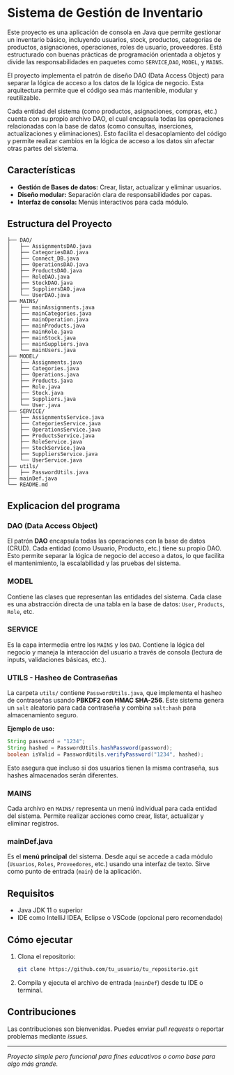 # Sistema de Gestión de Inventario

Este proyecto es una aplicación de consola en Java que permite gestionar un inventario básico, incluyendo usuarios, stock, productos, categorias de productos, asignaciones, operaciones, roles de usuario, proveedores. Está estructurado con buenas prácticas de programación orientada a objetos y divide las responsabilidades en paquetes como `SERVICE`,`DAO`, `MODEL`, y `MAINS`.

El proyecto implementa el patrón de diseño DAO (Data Access Object) para separar la lógica de acceso a los datos de la lógica de negocio. Esta arquitectura permite que el código sea más mantenible, modular y reutilizable.

Cada entidad del sistema (como productos, asignaciones, compras, etc.) cuenta con su propio archivo DAO, el cual encapsula todas las operaciones relacionadas con la base de datos (como consultas, inserciones, actualizaciones y eliminaciones). Esto facilita el desacoplamiento del código y permite realizar cambios en la lógica de acceso a los datos sin afectar otras partes del sistema.


## Características

- **Gestión de Bases de datos:** Crear, listar, actualizar y eliminar usuarios.
- **Diseño modular:** Separación clara de responsabilidades por capas.
- **Interfaz de consola:** Menús interactivos para cada módulo.

## Estructura del Proyecto

```
├── DAO/
│   ├── AssignmentsDAO.java
│   ├── CategoriesDAO.java
│   ├── Connect_DB.java
│   ├── OperationsDAO.java
│   ├── ProductsDAO.java
│   ├── RoleDAO.java
│   ├── StockDAO.java
│   ├── SuppliersDAO.java
│   └── UserDAO.java
├── MAINS/
│   ├── mainAssignments.java
│   ├── mainCategories.java
│   ├── mainOperation.java
│   ├── mainProducts.java
│   ├── mainRole.java
│   ├── mainStock.java
│   ├── mainSuppliers.java
│   └── mainUsers.java
├── MODEL/
│   ├── Assignments.java
│   ├── Categories.java
│   ├── Operations.java
│   ├── Products.java
│   ├── Role.java
│   ├── Stock.java
│   ├── Suppliers.java
│   └── User.java
├── SERVICE/
│   ├── AssignmentsService.java
│   ├── CategoriesService.java
│   ├── OperationsService.java
│   ├── ProductsService.java
│   ├── RoleService.java
│   ├── StockService.java
│   ├── SuppliersService.java
│   └── UserService.java
├── utils/
│   ├── PasswordUtils.java
├── mainDef.java
└── README.md
```

## Explicacion del programa

### DAO (Data Access Object)
El patrón **DAO** encapsula todas las operaciones con la base de datos (CRUD). Cada entidad (como Usuario, Producto, etc.) tiene su propio DAO. Esto permite separar la lógica de negocio del acceso a datos, lo que facilita el mantenimiento, la escalabilidad y las pruebas del sistema.

### MODEL
Contiene las clases que representan las entidades del sistema. Cada clase es una abstracción directa de una tabla en la base de datos: `User`, `Products`, `Role`, etc.

### SERVICE
Es la capa intermedia entre los `MAINS` y los `DAO`. Contiene la lógica del negocio y maneja la interacción del usuario a través de consola (lectura de inputs, validaciones básicas, etc.).

### UTILS - Hasheo de Contraseñas
La carpeta `utils/` contiene `PasswordUtils.java`, que implementa el hasheo de contraseñas usando **PBKDF2 con HMAC SHA-256**. Este sistema genera un `salt` aleatorio para cada contraseña y combina `salt:hash` para almacenamiento seguro.

**Ejemplo de uso:**

```java
String password = "1234";
String hashed = PasswordUtils.hashPassword(password);
boolean isValid = PasswordUtils.verifyPassword("1234", hashed);
```

Esto asegura que incluso si dos usuarios tienen la misma contraseña, sus hashes almacenados serán diferentes.

### MAINS
Cada archivo en `MAINS/` representa un menú individual para cada entidad del sistema. Permite realizar acciones como crear, listar, actualizar y eliminar registros.

### mainDef.java
Es el **menú principal** del sistema. Desde aquí se accede a cada módulo (`Usuarios`, `Roles`, `Proveedores`, etc.) usando una interfaz de texto. Sirve como punto de entrada (`main`) de la aplicación.


## Requisitos

- Java JDK 11 o superior
- IDE como IntelliJ IDEA, Eclipse o VSCode (opcional pero recomendado)

## Cómo ejecutar

1. Clona el repositorio:
   ```bash
   git clone https://github.com/tu_usuario/tu_repositorio.git
   ```

2. Compila y ejecuta el archivo de entrada (`mainDef`) desde tu IDE o terminal.

## Contribuciones

Las contribuciones son bienvenidas. Puedes enviar *pull requests* o reportar problemas mediante *issues*.

---

 *Proyecto simple pero funcional para fines educativos o como base para algo más grande.*
